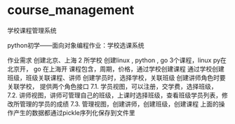# course_management
学校课程管理系统

python初学——面向对象编程作业：学校选课系统

作业需求
创建北京、上海 2 所学校
创建linux , python , go 3个课程，linux py在北京开， go 在上海开
课程包含，周期，价格，通过学校创建课程
通过学校创建班级，班级关联课程、讲师
创建学员时，选择学校，关联班级
创建讲师角色时要关联学校，
提供两个角色接口
7.1. 学员视图，可以注册，交学费，选择班级，
7.2. 讲师视图，讲师可管理自己的班级，上课时选择班级，查看班级学员列表，修改所管理的学员的成绩
7.3. 管理视图，创建讲师，创建班级，创建课程
上面的操作产生的数据都通过pickle序列化保存到文件里
